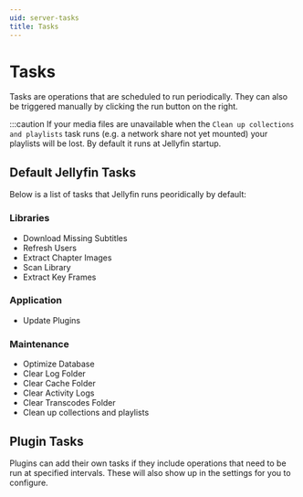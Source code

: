 ```yaml
---
uid: server-tasks
title: Tasks
---
```


# Tasks

Tasks are operations that are scheduled to run periodically. They can also be triggered manually by clicking the run button on the right.

:::caution If your media files are unavailable when the `Clean up collections and playlists` task runs (e.g. a network share not yet mounted) your playlists will be lost. By default it runs at Jellyfin startup.

## Default Jellyfin Tasks

Below is a list of tasks that Jellyfin runs peoridically by default:

### Libraries

- Download Missing Subtitles
- Refresh Users
- Extract Chapter Images
- Scan Library
- Extract Key Frames

### Application

- Update Plugins

### Maintenance

- Optimize Database
- Clear Log Folder
- Clear Cache Folder
- Clear Activity Logs
- Clear Transcodes Folder
- Clean up collections and playlists

## Plugin Tasks

Plugins can add their own tasks if they include operations that need to be run at specified intervals. These will also show up in the settings for you to configure.
